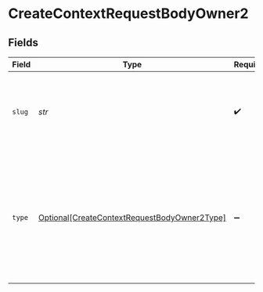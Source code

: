 # CreateContextRequestBodyOwner2


## Fields

| Field                                                                                                                                               | Type                                                                                                                                                | Required                                                                                                                                            | Description                                                                                                                                         |
| --------------------------------------------------------------------------------------------------------------------------------------------------- | --------------------------------------------------------------------------------------------------------------------------------------------------- | --------------------------------------------------------------------------------------------------------------------------------------------------- | --------------------------------------------------------------------------------------------------------------------------------------------------- |
| `slug`                                                                                                                                              | *str*                                                                                                                                               | :heavy_check_mark:                                                                                                                                  | A string that represents an organization. Specify either this or id. Cannot be used for accounts.                                                   |
| `type`                                                                                                                                              | [Optional[CreateContextRequestBodyOwner2Type]](../../models/operations/createcontextrequestbodyowner2type.md)                                       | :heavy_minus_sign:                                                                                                                                  | The type of owner. Defaults to "organization". Accounts are only used as context owners in server and must be specified by an id instead of a slug. |